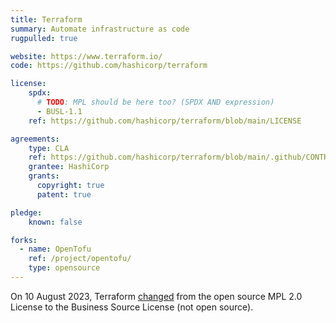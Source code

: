```yaml
---
title: Terraform
summary: Automate infrastructure as code
rugpulled: true

website: https://www.terraform.io/
code: https://github.com/hashicorp/terraform

license:
    spdx:
      # TODO: MPL should be here too? (SPDX AND expression)
      - BUSL-1.1
    ref: https://github.com/hashicorp/terraform/blob/main/LICENSE

agreements:
    type: CLA
    ref: https://github.com/hashicorp/terraform/blob/main/.github/CONTRIBUTING.md
    grantee: HashiCorp
    grants:
      copyright: true
      patent: true

pledge:
    known: false

forks:
  - name: OpenTofu
    ref: /project/opentofu/
    type: opensource
---
```

On 10 August 2023, Terraform [changed](https://www.hashicorp.com/blog/hashicorp-adopts-business-source-license) from the open source MPL 2.0 License to the Business Source License (not open source).
